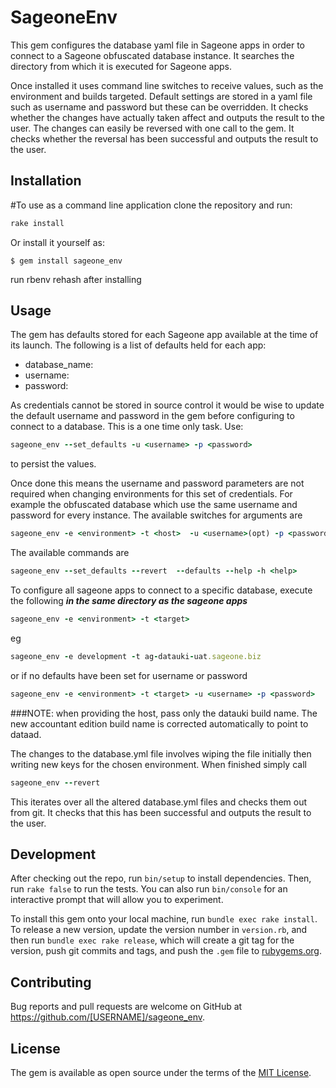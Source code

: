 # SageoneEnv

This gem configures the database yaml file in Sageone apps in order to connect to a Sageone obfuscated database instance. It searches the directory from which it is executed for Sageone apps.

Once installed it uses command line switches to receive values, such as the environment and builds targeted.
Default settings are stored in a yaml file such as username and password but these can be overridden. It checks whether the changes have actually taken affect and outputs the result to the user.
The changes can easily be reversed with one call to the gem. It checks whether the reversal has been successful and outputs the result to the user.

## Installation
#To use as a command line application clone the repository and run:

```ruby
rake install
```

Or install it yourself as:

    $ gem install sageone_env

run rbenv rehash after installing

## Usage

The gem has defaults stored for each Sageone app available at the time of its launch. The following is a list of defaults held for each app:
  - database_name: <database name>
  - username: <username>
  - password: <password>

As credentials cannot be stored in source control it would be wise to update the default username and password in the gem before configuring to connect to a database. This is a one time only task. Use:
```ruby
sageone_env --set_defaults -u <username> -p <password>
```
to persist the values.

Once done this means the username and password parameters are not required when changing environments for this set of credentials. For example the obfuscated database which use the same username and password for every instance.
The available switches for arguments are
```ruby
sageone_env -e <environment> -t <host>  -u <username>(opt) -p <password>(opt)
```
The available commands are
```ruby
sageone_env --set_defaults --revert  --defaults --help -h <help>
```
To configure all sageone apps to connect to a specific database, execute the following ***in the same directory as the sageone apps***
```ruby
sageone_env -e <environment> -t <target>
```
eg
```ruby
sageone_env -e development -t ag-datauki-uat.sageone.biz
```
or if no defaults have been set for username or password
```ruby
sageone_env -e <environment> -t <target> -u <username> -p <password>
```
###NOTE: when providing the host, pass only the datauki build name. The new accountant edition build name is corrected automatically to point to dataad.

The changes to the database.yml file involves wiping the file initially then writing new keys for the chosen environment. When finished simply call
```ruby
sageone_env --revert
```
This iterates over all the altered database.yml files and checks them out from git. It checks that this has been successful and outputs the result to the user.

## Development

After checking out the repo, run `bin/setup` to install dependencies. Then, run `rake false` to run the tests. You can also run `bin/console` for an interactive prompt that will allow you to experiment.

To install this gem onto your local machine, run `bundle exec rake install`. To release a new version, update the version number in `version.rb`, and then run `bundle exec rake release`, which will create a git tag for the version, push git commits and tags, and push the `.gem` file to [rubygems.org](https://rubygems.org).

## Contributing

Bug reports and pull requests are welcome on GitHub at https://github.com/[USERNAME]/sageone_env.


## License

The gem is available as open source under the terms of the [MIT License](http://opensource.org/licenses/MIT).


